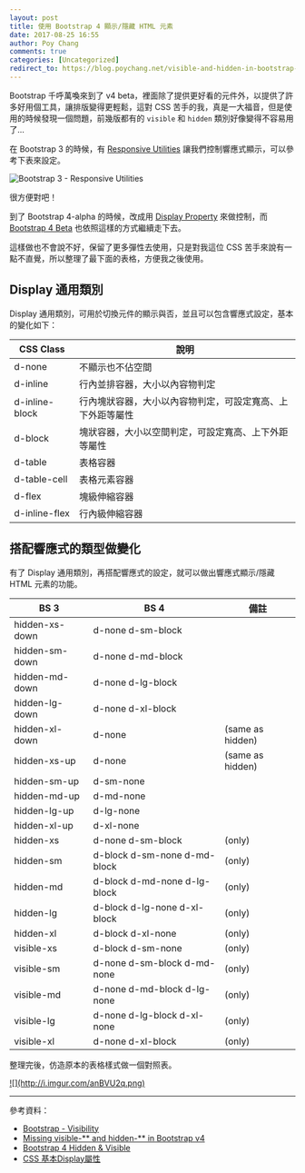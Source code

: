 ```yaml
---
layout: post
title: 使用 Bootstrap 4 顯示/隱藏 HTML 元素
date: 2017-08-25 16:55
author: Poy Chang
comments: true
categories: [Uncategorized]
redirect_to: https://blog.poychang.net/visible-and-hidden-in-bootstrap-4/
---
```


Bootstrap 千呼萬喚來到了 v4 beta，裡面除了提供更好看的元件外，以提供了許多好用個工具，讓排版變得更輕鬆，這對 CSS 苦手的我，真是一大福音，但是使用的時候發現一個問題，前幾版都有的 `visible` 和 `hidden` 類別好像變得不容易用了...

在 Bootstrap 3 的時候，有 [Responsive Utilities](https://getbootstrap.com/docs/3.3/css/#responsive-utilities) 讓我們控制響應式顯示，可以參考下表來設定。

![Bootstrap 3 - Responsive Utilities ](http://i.imgur.com/Vzzhy7N.png)

很方便對吧！

到了 Bootstrap 4-alpha 的時候，改成用 [Display Property](https://v4-alpha.getbootstrap.com/utilities/display-property/) 來做控制，而 [Bootstrap 4 Beta](https://getbootstrap.com/docs/4.0/utilities/display/) 也依照這樣的方式繼續走下去。

這樣做也不會說不好，保留了更多彈性去使用，只是對我這位 CSS 苦手來說有一點不直覺，所以整理了最下面的表格，方便我之後使用。

## Display 通用類別

Display 通用類別，可用於切換元件的顯示與否，並且可以包含響應式設定，基本的變化如下：

<table class="table table-striped">
<thead>
  <tr>
    <th>CSS Class</th>
  <th>說明</th>
  </tr>
</thead>
<tbody>
  <tr>
  <td>d-none</td>
  <td>不顯示也不佔空間</td>
  </tr>
  <tr>
  <td>d-inline</td>
  <td>行內並排容器，大小以內容物判定</td>
  </tr>
  <tr>
  <td>d-inline-block</td>
  <td>行內塊狀容器，大小以內容物判定，可設定寬高、上下外距等屬性</td>
  </tr>
  <tr>
  <td>d-block</td>
  <td>塊狀容器，大小以空間判定，可設定寬高、上下外距等屬性</td>
  </tr>
  <tr>
  <td>d-table</td>
  <td>表格容器</td>
  </tr>
  <tr>
  <td>d-table-cell</td>
  <td>表格元素容器</td>
  </tr>
  <tr>
  <td>d-flex</td>
  <td>塊級伸縮容器</td>
  </tr>
  <tr>
  <td>d-inline-flex</td>
  <td>行內級伸縮容器</td>
  </tr>
</tbody>
</table>

## 搭配響應式的類型做變化

有了 Display 通用類別，再搭配響應式的設定，就可以做出響應式顯示/隱藏 HTML 元素的功能。

<table class="table table-striped">
<thead>
  <tr>
    <th>BS 3</th>
  <th>BS 4</th>
  <th>備註</th>
  </tr>
</thead>
<tbody>
  <tr>
    <td>hidden-xs-down</td>
  <td>d-none d-sm-block</td>
  <td></td>
  </tr>
  <tr>
    <td>hidden-sm-down</td>
  <td>d-none d-md-block</td>
  <td></td>
  </tr>
  <tr>
    <td>hidden-md-down</td>
  <td>d-none d-lg-block</td>
  <td></td>
  </tr>
  <tr>
    <td>hidden-lg-down</td>
  <td>d-none d-xl-block</td>
  <td></td>
  </tr>
  <tr>
    <td>hidden-xl-down</td>
  <td>d-none</td>
  <td>(same as hidden)</td>
  </tr>
  <tr>
    <td>hidden-xs-up</td>
  <td>d-none</td>
  <td>(same as hidden)</td>
  </tr>
  <tr>
    <td>hidden-sm-up</td>
  <td>d-sm-none</td>
  <td></td>
  </tr>
  <tr>
    <td>hidden-md-up</td>
  <td>d-md-none</td>
  <td></td>
  </tr>
  <tr>
    <td>hidden-lg-up</td>
  <td>d-lg-none</td>
  <td></td>
  </tr>
  <tr>
    <td>hidden-xl-up</td>
  <td>d-xl-none</td>
  <td></td>
  </tr>
  <tr>
    <td>hidden-xs</td>
  <td>d-none d-sm-block</td>
  <td>(only)</td>
  </tr>
  <tr>
    <td>hidden-sm</td>
  <td>d-block d-sm-none d-md-block</td>
  <td>(only)</td>
  </tr>
  <tr>
    <td>hidden-md</td>
  <td>d-block d-md-none d-lg-block</td>
  <td>(only)</td>
  </tr>
  <tr>
    <td>hidden-lg</td>
  <td>d-block d-lg-none d-xl-block</td>
  <td>(only)</td>
  </tr>
  <tr>
    <td>hidden-xl</td>
  <td>d-block d-xl-none</td>
  <td>(only)</td>
  </tr>
  <tr>
    <td>visible-xs</td>
  <td>d-block d-sm-none</td>
  <td>(only)</td>
  </tr>
  <tr>
    <td>visible-sm</td>
  <td>d-none d-sm-block d-md-none</td>
  <td>(only)</td>
  </tr>
  <tr>
    <td>visible-md</td>
  <td>d-none d-md-block d-lg-none</td>
  <td>(only)</td>
  </tr>
  <tr>
    <td>visible-lg</td>
  <td>d-none d-lg-block d-xl-none</td>
  <td>(only)</td>
  </tr>
  <tr>
    <td>visible-xl</td>
  <td>d-none d-xl-block</td>
  <td>(only)</td>
  </tr>
</tbody>
</table>

整理完後，仿造原本的表格樣式做一個對照表。

<a href="http://i.imgur.com/iP6aSjb.png" target="_blank">
  ![](http://i.imgur.com/anBVU2q.png)
</a>

----------

參考資料：

* [Bootstrap - Visibility](https://getbootstrap.com/docs/4.0/utilities/visibility/)
* [Missing visible-** and hidden-** in Bootstrap v4](https://stackoverflow.com/questions/35351353/missing-visible-and-hidden-in-bootstrap-v4)
* [Bootstrap 4 Hidden & Visible](https://medium.com/wdstack/bootstrap-4-hidden-visible-dd969a4c5854)
* [CSS 基本Display屬性](http://archerworkshop.info/cssdisplay/)